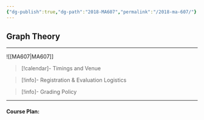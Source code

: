 ```yaml
---
{"dg-publish":true,"dg-path":"2018-MA607","permalink":"/2018-ma-607/"}
---
```



## Graph Theory
---


![[MA607\|MA607]]

> [!calendar]- Timings and Venue
> 
>
>

> [!info]- Registration & Evaluation Logistics
> 

> [!info]- Grading Policy
> 
>

---

#### Course Plan: 

